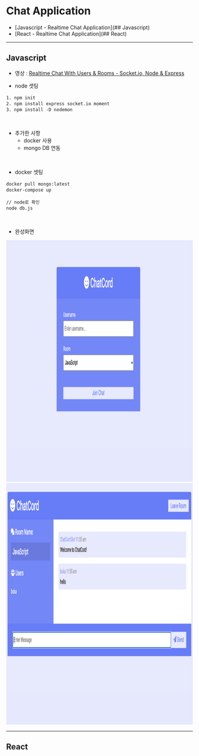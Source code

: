 # Chat Application

- [Javascript -  Realtime Chat Application](## Javascript)
- [React - Realtime Chat Application](## React)

---

## Javascript

- 영상 : [Realtime Chat With Users & Rooms - Socket.io, Node & Express](https://www.youtube.com/watch?v=jD7FnbI76Hg&list=LLtcfhvAdHVLoVcmlgDyKEnA&index=11)

- node 셋팅

```
1. npm init
2. npm install express socket.io moment
3. npm install -D nodemon
```

<br>

- 추가한 사항
    - docker 사용
    - mongo DB 연동

<br>

- docker 셋팅

```
docker pull mongo:latest
docker-compose up

// node로 확인
node db.js
```

<br>

- 완성화면

<img src="./img/js_chat_main.png" width="850px" height="650px" alt="structure"></img>
<img src="./img/js_chat_room.png" width="850px" height="650px" alt="structure"></img>



---

## React